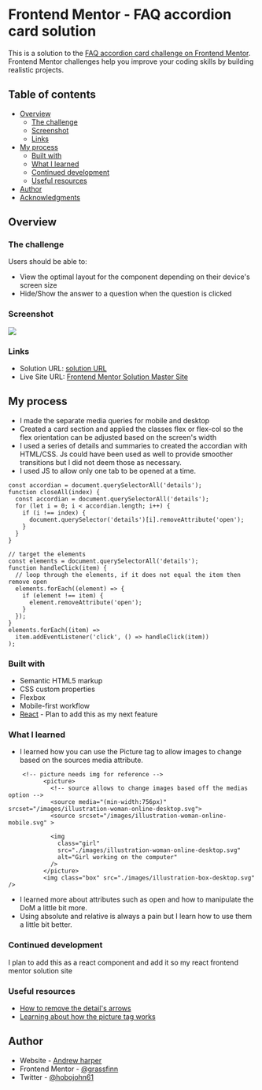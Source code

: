 # Frontend Mentor - FAQ accordion card solution

This is a solution to the [FAQ accordion card challenge on Frontend Mentor](https://www.frontendmentor.io/challenges/faq-accordion-card-XlyjD0Oam). Frontend Mentor challenges help you improve your coding skills by building realistic projects. 

## Table of contents

- [Overview](#overview)
  - [The challenge](#the-challenge)
  - [Screenshot](#screenshot)
  - [Links](#links)
- [My process](#my-process)
  - [Built with](#built-with)
  - [What I learned](#what-i-learned)
  - [Continued development](#continued-development)
  - [Useful resources](#useful-resources)
- [Author](#author)
- [Acknowledgments](#acknowledgments)


## Overview

### The challenge

Users should be able to:

- View the optimal layout for the component depending on their device's screen size
- Hide/Show the answer to a question when the question is clicked

### Screenshot

![](./screenshots/overview.png.png)


### Links

- Solution URL: [solution URL](https://www.frontendmentor.io/profile/grassfinn/solutions)
- Live Site URL: [Frontend Mentor Solution Master Site](https://grassfinn.github.io/FrontendMentorSolutions/)

## My process
* I made the separate media queries for mobile and desktop
* Created a card section and applied the classes flex or flex-col so the flex orientation can be adjusted based on the screen's width
* I used a series of details and summaries to created the accordian with HTML/CSS. Js could have been used as well to provide smoother transitions but I did not deem those as necessary.
* I used JS to allow only one tab to be opened at a time.
```
const accordian = document.querySelectorAll('details');
function closeAll(index) {
  const accordian = document.querySelectorAll('details');
  for (let i = 0; i < accordian.length; i++) {
    if (i !== index) {
      document.querySelector('details')[i].removeAttribute('open');
    }
  }
}

// target the elements
const elements = document.querySelectorAll('details');
function handleClick(item) {
  // loop through the elements, if it does not equal the item then remove open
  elements.forEach((element) => {
    if (element !== item) {
      element.removeAttribute('open');
    }
  });
}
elements.forEach((item) =>
  item.addEventListener('click', () => handleClick(item))
);

```

### Built with

- Semantic HTML5 markup
- CSS custom properties
- Flexbox
- Mobile-first workflow
- [React](https://reactjs.org/) - Plan to add this as my next feature


### What I learned

* I learned how you can use the Picture tag to allow images to change based on the sources media attribute.
```
    <!-- picture needs img for reference -->
          <picture>
            <!-- source allows to change images based off the medias option -->
            <source media="(min-width:756px)" srcset="/images/illustration-woman-online-desktop.svg">
            <source srcset="/images/illustration-woman-online-mobile.svg" >

            <img
              class="girl"
              src="./images/illustration-woman-online-desktop.svg"
              alt="Girl working on the computer"
            />
          </picture>
          <img class="box" src="./images/illustration-box-desktop.svg" />
```
* I learned more about attributes such as open and how to manipulate the DoM a little bit more.
* Using absolute and relative is always a pain but I learn how to use them a little bit better.

### Continued development

I plan to add this as a react component and add it so my react frontend mentor solution site


### Useful resources

- [How to remove the detail's arrows](https://stackoverflow.com/questions/56758098/how-to-position-detail-marker-to-come-after-summary )
- [Learning about how the picture tag works](https://stackoverflow.com/questions/39236087/html5-picture-element-does-not-seem-to-be-supported-by-chrome-52-srcset-not-wor) 


## Author

- Website - [Andrew harper](https://grassfinn.github.io/Portfolio-site/)
- Frontend Mentor - [@grassfinn](https://www.frontendmentor.io/profile/grassfinn)
- Twitter - [@hobojohn61](https://www.twitter.com/hobojohn61)

